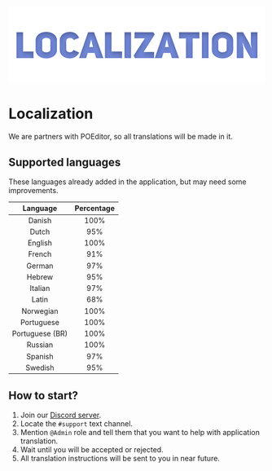<div align="center"><img src="gitassets/localization.png"></div>

# Localization
We are partners with POEditor, so all translations will be made in it.

## Supported languages
These languages already added in the application, but may need some improvements.

| Language | Percentage |
| :---: | :---: |
| Danish | 100% |
| Dutch | 95% |
| English  | 100% |
| French | 91% |
| German | 97% |
| Hebrew | 95% |
| Italian | 97% |
| Latin | 68% |
| Norwegian | 100% |
| Portuguese | 100% |
| Portuguese (BR) | 100% |
| Russian | 100% |
| Spanish | 97% |
| Swedish | 95% |

## How to start?

1. Join our [Discord server](https://discord.gg/WvfVZ8T).
2. Locate the `#support` text channel.
3. Mention `@Admin` role and tell them that you want to help with application translation.
4. Wait until you will be accepted or rejected.
5. All translation instructions will be sent to you in near future.
